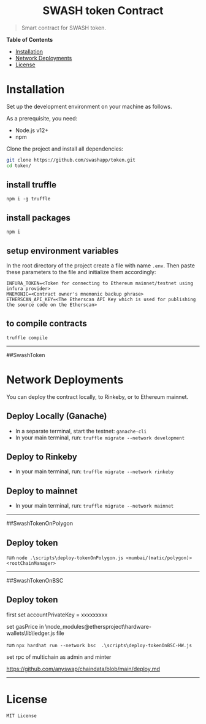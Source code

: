 <h1 align="center">SWASH token Contract</h1>

> Smart contract for SWASH token. 

**Table of Contents**

- [Installation](#-installation)
- [Network Deployments](#-network-deployments)
- [License](#-license)


# Installation

Set up the development environment on your machine as follows.

As a prerequisite, you need:

- Node.js v12+
- npm

Clone the project and install all dependencies:

```bash
git clone https://github.com/swashapp/token.git
cd token/
```

## install truffle
```
npm i -g truffle
```


## install packages
```
npm i
```

## setup environment variables
In the root directory of the project create a file with name ```.env```. Then paste these parameters to the file and initialize them accordingly:

```
INFURA_TOKEN=<Token for connecting to Ethereum mainnet/testnet using infura provider>
MNEMONIC=<Contract owner's mnemonic backup phrase>
ETHERSCAN_API_KEY=<The Etherscan API Key which is used for publishing the source code on the Etherscan>
```

## to compile contracts
```
truffle compile
```

---
##SwashToken

# Network Deployments

You can deploy the contract locally, to Rinkeby, or to Ethereum mainnet.

## Deploy Locally (Ganache)

* In a separate terminal, start the testnet: `ganache-cli`
* In your main terminal, run: `truffle migrate --network development`

## Deploy to Rinkeby

* In your main terminal, run: `truffle migrate --network rinkeby`

## Deploy to mainnet

* In your main terminal, run: `truffle migrate --network mainnet`
---
##SwashTokenOnPolygon

## Deploy token

run `node .\scripts\deploy-tokenOnPolygon.js <mumbai/(matic/polygon)> <rootChainManager>`

---
##SwashTokenOnBSC

## Deploy token
first set accountPrivateKey = xxxxxxxxx

set gasPrice in \node_modules\@ethersproject\hardware-wallets\lib\ledger.js file

run `npx hardhat run --network bsc  .\scripts\deploy-tokenOnBSC-HW.js`

set rpc of multichain as admin and minter

https://github.com/anyswap/chaindata/blob/main/deploy.md

---
# License

```
MIT License

```
